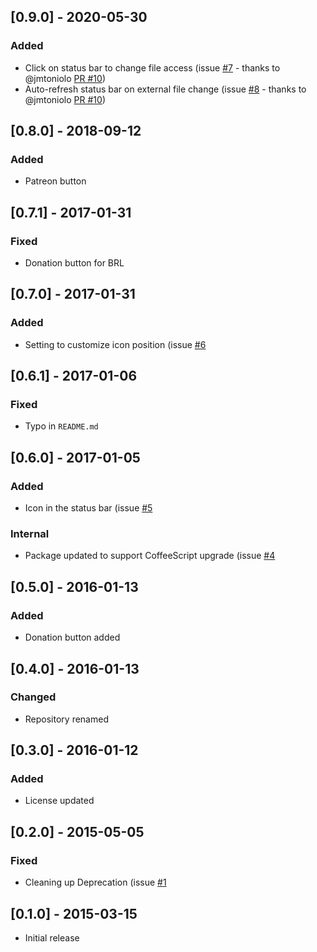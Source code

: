## [0.9.0] - 2020-05-30
### Added
- Click on status bar to change file access (issue [#7](https://github.com/alefragnani/atom-read-only-indicator/issues/7) - thanks to @jmtoniolo [PR #10](https://github.com/alefragnani/atom-read-only-indicator/pull/10))
- Auto-refresh status bar on external file change (issue [#8](https://github.com/alefragnani/atom-read-only-indicator/issues/8) - thanks to @jmtoniolo [PR #10](https://github.com/alefragnani/atom-read-only-indicator/pull/10))

## [0.8.0] - 2018-09-12
### Added
- Patreon button

## [0.7.1] - 2017-01-31
### Fixed
- Donation button for BRL

## [0.7.0] - 2017-01-31
### Added
- Setting to customize icon position (issue [#6](https://github.com/alefragnani/atom-read-only-indicator/issues/6)

## [0.6.1] - 2017-01-06
### Fixed
- Typo in `README.md`

## [0.6.0] - 2017-01-05
### Added
- Icon in the status bar (issue [#5](https://github.com/alefragnani/atom-read-only-indicator/issues/5)

### Internal
- Package updated to support CoffeeScript upgrade (issue [#4](https://github.com/alefragnani/atom-read-only-indicator/issues/4)

## [0.5.0] - 2016-01-13
### Added
- Donation button added

## [0.4.0] - 2016-01-13
### Changed
- Repository renamed

## [0.3.0] - 2016-01-12
### Added
- License updated

## [0.2.0] - 2015-05-05
### Fixed
- Cleaning up Deprecation (issue [#1](https://github.com/alefragnani/atom-read-only-indicator/issues/1)

## [0.1.0] - 2015-03-15
- Initial release

